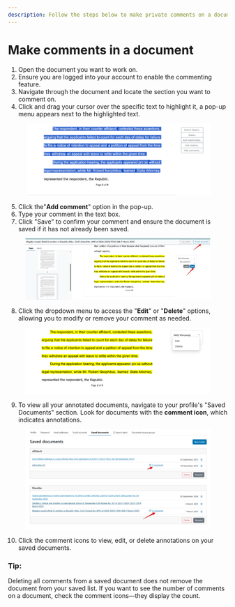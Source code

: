```yaml
---
description: Follow the steps below to make private comments on a document.
---
```


# Make comments in a document

1. Open the document you want to work on.
2. Ensure you are logged into your account to enable the commenting feature.
3. Navigate through the document and locate the section you want to comment on.
4. Click and drag your cursor over the specific text to highlight it, a pop-up menu appears next to the highlighted text.

<figure><img src="../.gitbook/assets/tanzlii--comments 1.png" alt=""><figcaption></figcaption></figure>

5. Click the"**Add comment**" option in the pop-up.
6. Type your comment in the text box.
7. Click "Save" to confirm your comment and ensure the document is saved if it has not already been saved.

<figure><img src="../.gitbook/assets/tanzlii--comments 2.png" alt=""><figcaption></figcaption></figure>

8. Click the dropdown menu to access the "**Edit**" or "**Delete**" options, allowing you to modify or remove your comment as needed.

<figure><img src="../.gitbook/assets/tanzlii--comments 3.png" alt=""><figcaption></figcaption></figure>

9. To view all your annotated documents, navigate to your profile's "Saved Documents" section. Look for documents with the **comment icon**, which indicates annotations.

<figure><img src="../.gitbook/assets/tanzlii--untitled.png" alt=""><figcaption></figcaption></figure>

10. Click the comment icons to view, edit, or delete annotations on your saved documents.

### Tip:

Deleting all comments from a saved document does not remove the document from your saved list. If you want to see the number of comments on a document, check the comment icons—they display the count.
